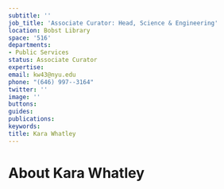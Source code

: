 ```yaml
---
subtitle: ''
job_title: 'Associate Curator: Head, Science & Engineering'
location: Bobst Library
space: '516'
departments:
- Public Services
status: Associate Curator
expertise: 
email: kw43@nyu.edu
phone: "(646) 997--3164"
twitter: ''
image: ''
buttons: 
guides: 
publications: 
keywords: 
title: Kara Whatley
---
```


# About Kara Whatley